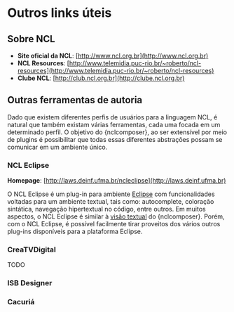# Outros links úteis

## Sobre NCL

  * __Site oficial da NCL__: [http://www.ncl.org.br](http://www.ncl.org.br)
  * __NCL Resources__: [http://www.telemidia.puc-rio.br/~roberto/ncl-resources](http://www.telemidia.puc-rio.br/~roberto/ncl-resources)
  * __Clube NCL__: [http://club.ncl.org.br](http://clube.ncl.org.br)

## Outras ferramentas de autoria

Dado que existem diferentes perfis de usuários para a linguagem NCL, é natural
que também existam várias ferramentas, cada uma focada em um determinado
perfil. O objetivo do {nclcomposer}, ao ser extensível por meio de plugins é
possibilitar que todas essas diferentes abstrações possam se comunicar em um
ambiente único.

### NCL Eclipse

__Homepage__: [http://laws.deinf.ufma.br/ncleclipse](http://laws.deinf.ufma.br)

O NCL Eclipse é um plug-in para ambiente [Eclipse](http://www.eclipse.or) com
funcionalidades voltadas para um ambiente textual, tais como: autocomplete,
coloração sintática, navegação hipertextual no código, entre outros. Em muitos
aspectos, o NCL Eclipse é similar à [visão textual](#visao_textual) do
{nclcomposer}. Porém, com o NCL Eclipse, é possível facilmente tirar proveitos
dos vários outros plug-ins disponíveis para a plataforma Eclipse.

### CreaTVDigital

TODO

### ISB Designer


### Cacuriá 

